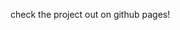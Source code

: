 check the project out on github pages!

<!--

_how it was built:_

-   get salary data ✅

    -   scrape uwaterloo public sector salary disclosure (sunshine list) for the years 2021 and 2022 ✅
    -   create a new "merged list" that contains all 2022 entries, as well as all 2021 entries that are missing in the 2022 list ✅

-   get the researcher's performance data ✅

    -   a) use google scholar search → i got IP blocked ❌
    -   b) use csrankings → failures: 1122/2051 (54%) ❌
    -   c) use the semantic scholar api → failures: 0417/2051 (20%) ✅

-   join salary table with the researcher's performance table ✅

-   find correlation and visualize data from the joined table → parallel coordinates plot ✅

-->
